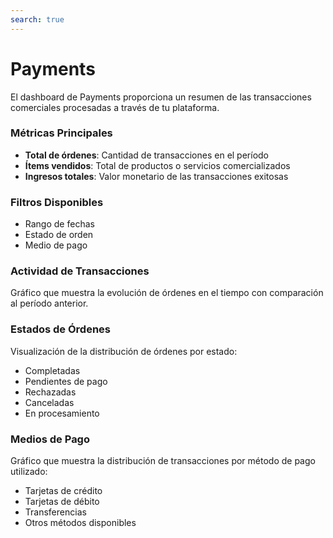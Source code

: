 ```yaml
---
search: true
---
```


# Payments

El dashboard de Payments proporciona un resumen de las transacciones comerciales procesadas a través de tu plataforma.

### Métricas Principales

- **Total de órdenes**: Cantidad de transacciones en el período
- **Ítems vendidos**: Total de productos o servicios comercializados
- **Ingresos totales**: Valor monetario de las transacciones exitosas

### Filtros Disponibles

- Rango de fechas
- Estado de orden
- Medio de pago

### Actividad de Transacciones

Gráfico que muestra la evolución de órdenes en el tiempo con comparación al período anterior.

### Estados de Órdenes

Visualización de la distribución de órdenes por estado:
- Completadas
- Pendientes de pago
- Rechazadas
- Canceladas
- En procesamiento

### Medios de Pago

Gráfico que muestra la distribución de transacciones por método de pago utilizado:
- Tarjetas de crédito
- Tarjetas de débito
- Transferencias
- Otros métodos disponibles